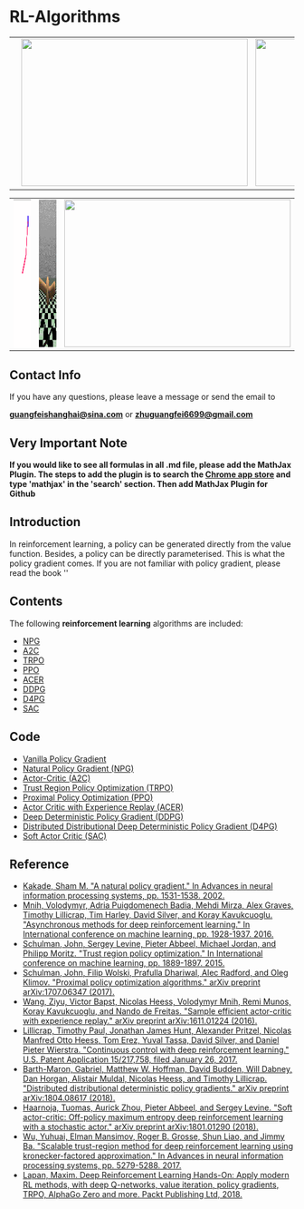 # RL-Algorithms

<table>
  <tr>
    <td><img src="images/DDPG_result/ddpg_robots1.gif?raw=true" height="260px" width="400px"></td>
    <td><img src="images/PG_result/pg.gif?raw=true" height="260px" width="400px"></td>
    <td><img src="images/PPO_result/ppo.gif?raw=true" height="260px" width="400px"></td>
  </tr>
</table>  
<table>
  <tr>
    <td><img src="images/DDPG_result/DDPG_arm.gif?raw=true" height="260px" width="400px"></td>
    <td><img src="images/TRPO_result/trpo.gif?raw=true" height="260px" width="400px"></td>
    <td><img src="images/NPG_result/npg.gif?raw=true" height="260px" width="400px"></td>
  </tr>
</table>

## Contact Info
If you have any questions, please leave a message or send the email to 

**guangfeishanghai@sina.com** or **zhuguangfei6699@gmail.com**

## Very Important Note

**If you would like to see all formulas in all .md file, please add the MathJax Plugin. The steps to add the plugin is to search the [Chrome app store](https://chrome.google.com/webstore/category/extensions) and type 'mathjax' in the 'search' section. Then add MathJax Plugin for Github**

## Introduction

In reinforcement learning, a policy can be generated directly from the value function. Besides, a policy can be directly parameterised. This is what the policy gradient comes. If you are not familiar with policy gradient, please read the book ''

## Contents

The following **reinforcement learning** algorithms are included:

- [NPG](https://github.com/colin-zgf/RL-Algorithms/blob/master/NPG.md)
- [A2C](https://github.com/colin-zgf/RL-Algorithms/blob/master/A2C.md)
- [TRPO](https://github.com/colin-zgf/RL-Algorithms/blob/master/TRPO.md)
- [PPO](https://github.com/colin-zgf/RL-Algorithms/blob/master/PPO.md)
- [ACER](https://github.com/colin-zgf/RL-Algorithms/blob/master/ACER.md)
- [DDPG](https://github.com/colin-zgf/RL-Algorithms/blob/master/DDPG.md)
- [D4PG](https://github.com/colin-zgf/RL-Algorithms/blob/master/D4PG.md)
- [SAC](https://github.com/colin-zgf/RL-Algorithms/blob/master/SAC.md)

## Code

- [Vanilla Policy Gradient](https://github.com/colin-zgf/RL-Algorithms/tree/master/code/PG_NPG_TRPO_PPO)
- [Natural Policy Gradient (NPG)](https://github.com/colin-zgf/RL-Algorithms/tree/master/code/PG_NPG_TRPO_PPO)
- [Actor-Critic (A2C)](https://github.com/colin-zgf/RL-Algorithms/tree/master/code/A2C)
- [Trust Region Policy Optimization (TRPO)](https://github.com/colin-zgf/RL-Algorithms/tree/master/code/PG_NPG_TRPO_PPO)
- [Proximal Policy Optimization (PPO)](https://github.com/colin-zgf/RL-Algorithms/tree/master/code/PG_NPG_TRPO_PPO)
- [Actor Critic with Experience Replay (ACER)](https://github.com/colin-zgf/RL-Algorithms/tree/master/code/ACER)
- [Deep Deterministic Policy Gradient (DDPG)](https://github.com/colin-zgf/RL-Algorithms/tree/master/code/DDPG)
- [Distributed Distributional Deep Deterministic Policy Gradient (D4PG)](https://github.com/colin-zgf/RL-Algorithms/tree/master/code/D4PG)
- [Soft Actor Critic (SAC)](https://github.com/colin-zgf/RL-Algorithms/tree/master/code/SAC)

## Reference

- [Kakade, Sham M. "A natural policy gradient." In Advances in neural information processing systems, pp. 1531-1538. 2002.](https://papers.nips.cc/paper/2073-a-natural-policy-gradient.pdf)
- [Mnih, Volodymyr, Adria Puigdomenech Badia, Mehdi Mirza, Alex Graves, Timothy Lillicrap, Tim Harley, David Silver, and Koray Kavukcuoglu. "Asynchronous methods for deep reinforcement learning." In International conference on machine learning, pp. 1928-1937. 2016.](https://arxiv.org/pdf/1602.01783.pdf)
- [Schulman, John, Sergey Levine, Pieter Abbeel, Michael Jordan, and Philipp Moritz. "Trust region policy optimization." In International conference on machine learning, pp. 1889-1897. 2015.](https://arxiv.org/pdf/1502.05477.pdf)
- [Schulman, John, Filip Wolski, Prafulla Dhariwal, Alec Radford, and Oleg Klimov. "Proximal policy optimization algorithms." arXiv preprint arXiv:1707.06347 (2017).](https://arxiv.org/pdf/1707.06347.pdf)
- [Wang, Ziyu, Victor Bapst, Nicolas Heess, Volodymyr Mnih, Remi Munos, Koray Kavukcuoglu, and Nando de Freitas. "Sample efficient actor-critic with experience replay." arXiv preprint arXiv:1611.01224 (2016).](https://arxiv.org/pdf/1611.01224.pdf)
- [Lillicrap, Timothy Paul, Jonathan James Hunt, Alexander Pritzel, Nicolas Manfred Otto Heess, Tom Erez, Yuval Tassa, David Silver, and Daniel Pieter Wierstra. "Continuous control with deep reinforcement learning." U.S. Patent Application 15/217,758, filed January 26, 2017.](https://arxiv.org/pdf/1509.02971.pdf)
- [Barth-Maron, Gabriel, Matthew W. Hoffman, David Budden, Will Dabney, Dan Horgan, Alistair Muldal, Nicolas Heess, and Timothy Lillicrap. "Distributed distributional deterministic policy gradients." arXiv preprint arXiv:1804.08617 (2018).](https://openreview.net/pdf?id=SyZipzbCb)
- [Haarnoja, Tuomas, Aurick Zhou, Pieter Abbeel, and Sergey Levine. "Soft actor-critic: Off-policy maximum entropy deep reinforcement learning with a stochastic actor." arXiv preprint arXiv:1801.01290 (2018).](https://arxiv.org/pdf/1801.01290.pdf)
- [Wu, Yuhuai, Elman Mansimov, Roger B. Grosse, Shun Liao, and Jimmy Ba. "Scalable trust-region method for deep reinforcement learning using kronecker-factored approximation." In Advances in neural information processing systems, pp. 5279-5288. 2017.](https://arxiv.org/pdf/1708.05144.pdf)
- [Lapan, Maxim. Deep Reinforcement Learning Hands-On: Apply modern RL methods, with deep Q-networks, value iteration, policy gradients, TRPO, AlphaGo Zero and more. Packt Publishing Ltd, 2018.](https://books.google.com/books?hl=en&lr=&id=xKdhDwAAQBAJ&oi=fnd&pg=PP1&dq=Deep+Reinforcement+Learning+Hands-On&ots=wTeckp2m8B&sig=cd8CvMkvJMfSb3MMWeHo3VkdYh8#v=onepage&q=Deep%20Reinforcement%20Learning%20Hands-On&f=false)
